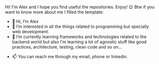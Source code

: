 Hi! I'm Alex and I hope you find useful the repositories. Enjoy! 😉 
Btw if you want to know more about me I filled the template:
- 👋 Hi, I’m Alex
- 👀 I’m interested in all the things related to programming but specially web development.
- 🌱 I’m currently learning frameworks and technologies related to the backend world but also I'm learning a lot of agnostic stuff like good practices, architecture, testing, clean code and so on...
<!-- - 💞️ I’m looking to collaborate on ... -->
- 📫 You can reach me through my email, phone or linkedin.
<!---
dev4l3x/dev4l3x is a ✨ special ✨ repository because its `README.md` (this file) appears on your GitHub profile.
You can click the Preview link to take a look at your changes.
--->
